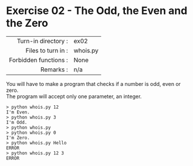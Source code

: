 # Exercise 02 - The Odd, the Even and the Zero

|                         |                    |
| -----------------------:| ------------------ |
|   Turn-in directory :   |  ex02              |
|   Files to turn in :    |  whois.py          |
|   Forbidden functions : |  None              |
|   Remarks :             |  n/a               |

You will have to make a program that checks if a number is odd, even or zero.  
The program will accept only one parameter, an integer.

```console
> python whois.py 12
I'm Even.
> python whois.py 3
I'm Odd.
> python whois.py
> python whois.py 0
I'm Zero.
> python whois.py Hello
ERROR
> python whois.py 12 3
ERROR
```
